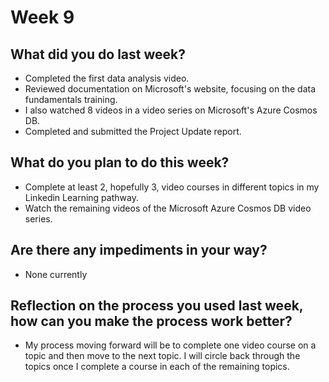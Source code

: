 # Week 9

## What did you do last week?
- Completed the first data analysis video.
- Reviewed documentation on Microsoft's website, focusing on the data fundamentals training.
- I also watched 8 videos in a video series on Microsoft's Azure Cosmos DB.
- Completed and submitted the Project Update report.

## What do you plan to do this week?
- Complete at least 2, hopefully 3, video courses in different topics in my Linkedin Learning pathway.
- Watch the remaining videos of the Microsoft Azure Cosmos DB video series.

## Are there any impediments in your way?
- None currently

## Reflection on the process you used last week, how can you make the process work better?
- My process moving forward will be to complete one video course on a topic and then move to the next topic. I will circle back through the topics once I complete a course in each of the remaining topics.
